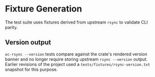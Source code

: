 # Fixture Generation

The test suite uses fixtures derived from upstream `rsync` to validate CLI parity.

## Version output

`oc-rsync --version` tests compare against the crate's rendered version banner and
no longer require storing upstream `rsync --version` output. Earlier revisions of the
project used a `tests/fixtures/rsync-version.txt` snapshot for this purpose.
